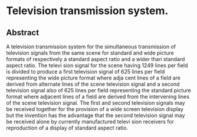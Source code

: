 # Television transmission system.

## Abstract
A television transmission system for the simultaneous transmission of television signals from the same scene for standard and wide picture formats of respectively a standard aspect ratio and a wider than standard aspect ratio. The televi sion signal for the scene having 1249 lines per field is divided to produce a first television signal of 625 lines per field representing the wide picture format where adja cent lines of a field are derived from alternate lines of the scene television signal and a second television signal also of 625 lines per field representing the standard picture format where adjacent lines of a field are derived from the intervening lines of the scene television signal. The first and second television signals may be received together for the provision of a wide screen television display but the invention has the advantage that the second television signal may be received alone by currently manufactured televi sion receivers for reproduction of a display of standard aspect ratio.